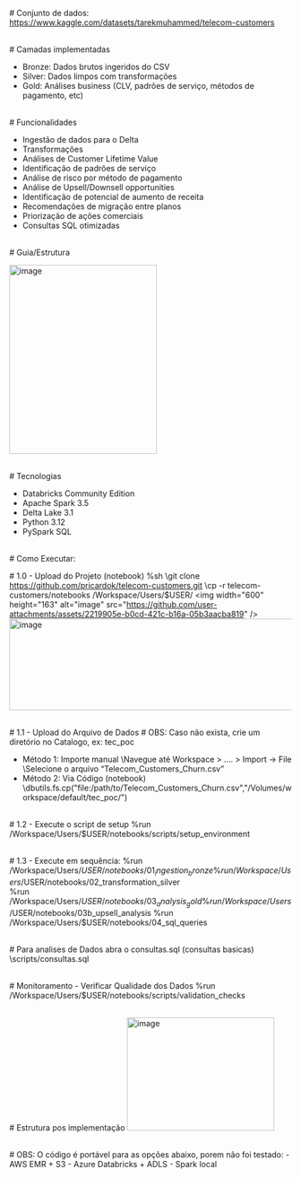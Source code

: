 \# Conjunto de dados:
https://www.kaggle.com/datasets/tarekmuhammed/telecom-customers

\
\# Camadas implementadas 
- Bronze: Dados brutos ingeridos do CSV
- Silver: Dados limpos com transformações
- Gold: Análises business (CLV, padrões de serviço, métodos de pagamento, etc)

\
\# Funcionalidades 
- Ingestão de dados para o Delta
- Transformações
- Análises de Customer Lifetime Value
- Identificação de padrões de serviço
- Análise de risco por método de pagamento
- Análise de Upsell/Downsell opportunities
- Identificação de potencial de aumento de receita
- Recomendações de migração entre planos
- Priorização de ações comerciais
- Consultas SQL otimizadas

\
\# Guia/Estrutura 

<img width="263" height="337" alt="image" src="https://github.com/user-attachments/assets/285f7d0c-cb45-4d23-a3c0-067d037d43ab" />

\
\# Tecnologias 
- Databricks Community Edition
- Apache Spark 3.5
- Delta Lake 3.1
- Python 3.12
- PySpark SQL

\
\# Como Executar:

\# 1.0 - Upload do Projeto (notebook) 
\%sh 
\git clone https://github.com/pricardok/telecom-customers.git
\cp -r telecom-customers/notebooks /Workspace/Users/$USER/
\<img width="600" height="163" alt="image" src="https://github.com/user-attachments/assets/2219905e-b0cd-421c-b16a-05b3aacba819" />
<img width="600" height="163" alt="image" src="https://github.com/user-attachments/assets/c9f8b53a-4c0f-4e3d-a5ed-ad24542bd2dc" />

\
\# 1.1 - Upload do Arquivo de Dados # OBS: Caso não exista, crie um diretório no Catalogo, ex: tec_poc
- Método 1: Importe manual
\Navegue até Workspace > .... > Import → File
\Selecione o arquivo “Telecom_Customers_Churn.csv”
- Método 2: Via Código (notebook)
\dbutils.fs.cp("file:/path/to/Telecom_Customers_Churn.csv","/Volumes/workspace/default/tec_poc/")

\
\# 1.2 - Execute o script de setup 
\%run /Workspace/Users/\$USER/notebooks/scripts/setup_environment

\
\# 1.3 - Execute em sequência: 
\%run /Workspace/Users/$USER/notebooks/01_ingestion_bronze
\%run /Workspace/Users/$USER/notebooks/02_transformation_silver  
\%run /Workspace/Users/$USER/notebooks/03_analysis_gold
\%run /Workspace/Users/$USER/notebooks/03b_upsell_analysis
\%run /Workspace/Users/$USER/notebooks/04_sql_queries

\
\# Para analises de Dados abra o consultas.sql (consultas basicas)
\scripts/consultas.sql

\
\# Monitoramento - Verificar Qualidade dos Dados 
\%run /Workspace/Users/\$USER/notebooks/scripts/validation_checks

\
\# Estrutura pos implementação 
<img width="263" height="202" alt="image" src="https://github.com/user-attachments/assets/b990faaf-f32d-4db8-a3a2-9ce01d9ce6da" />

\
\# OBS: O código é portável para as opções abaixo, porem não foi
testado: - AWS EMR + S3 - Azure Databricks + ADLS  - Spark local












